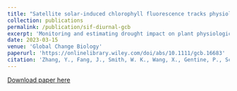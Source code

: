 ```yaml
---
title: "Satellite solar‐induced chlorophyll fluorescence tracks physiological drought stress development during 2020 southwest US drought"
collection: publications
permalink: /publication/sif-diurnal-gcb
excerpt: 'Monitoring and estimating drought impact on plant physiological processes over large regions remains a major challenge for remote sensing and land surface modeling, with important implications for understanding plant mortality mechanisms and predicting the climate change impact on terrestrial carbon and water cycles. The Orbiting Carbon Observatory 3 (OCO-3), with its unique diurnal observing capability, offers a new opportunity to track drought stress on plant physiology. Using radiative transfer and machine learning modeling, we derive a metric of afternoon photosynthetic depression from OCO-3 solar-induced chlorophyll fluorescence (SIF) as an indicator of plant physiological drought stress. This unique diurnal signal enables a spatially explicit mapping of plants' physiological response to drought. Using OCO-3 observations, we detect a widespread increasing drought stress during the 2020 southwest US drought. Although the physiological drought stress is largely related to the vapor pressure deficit (VPD), our results suggest that plants' sensitivity to VPD increases as the drought intensifies and VPD sensitivity develops differently for shrublands and grasslands. Our findings highlight the potential of using diurnal satellite SIF observations to advance the mechanistic understanding of drought impact on terrestrial ecosystems and to improve land surface modeling.'
date: 2023-03-15
venue: 'Global Change Biology'
paperurl: 'https://onlinelibrary.wiley.com/doi/abs/10.1111/gcb.16683'
citation: 'Zhang, Y., Fang, J., Smith, W. K., Wang, X., Gentine, P., Scott, R. L., ... & Zhou, S. (2023). Satellite solar‐induced chlorophyll fluorescence tracks physiological drought stress development during 2020 southwest US drought. Global Change Biology, 29(12), 3395-3408.'
---
```


[Download paper here](https://onlinelibrary.wiley.com/doi/abs/10.1111/gcb.16683)
